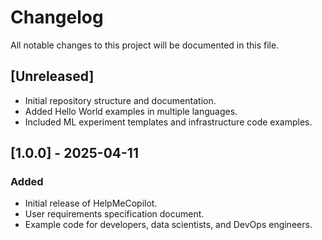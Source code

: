 # Changelog

All notable changes to this project will be documented in this file.

## [Unreleased]
- Initial repository structure and documentation.
- Added Hello World examples in multiple languages.
- Included ML experiment templates and infrastructure code examples.

## [1.0.0] - 2025-04-11
### Added
- Initial release of HelpMeCopilot.
- User requirements specification document.
- Example code for developers, data scientists, and DevOps engineers.
